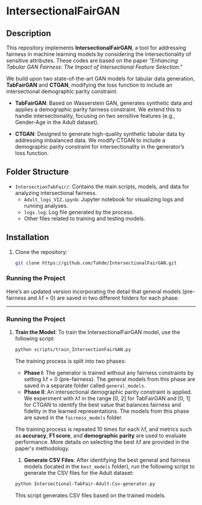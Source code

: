 # IntersectionalFairGAN

## Description

This repository implements **IntersectionalFairGAN**, a tool for addressing fairness in machine learning models by considering the intersectionality of sensitive attributes. These codes are based on the paper _"Enhancing Tabular GAN Fairness: The Impact of Intersectional Feature Selection."_ 

We build upon two state-of-the-art GAN models for tabular data generation, **TabFairGAN** and **CTGAN**, modifying the loss function to include an intersectional demographic parity constraint. 

- **TabFairGAN**: Based on Wasserstein GAN, generates synthetic data and applies a demographic parity fairness constraint. We extend this to handle intersectionality, focusing on two sensitive features (e.g., Gender-Age in the Adult dataset).
  
- **CTGAN**: Designed to generate high-quality synthetic tabular data by addressing imbalanced data. We modify CTGAN to include a demographic parity constraint for intersectionality in the generator’s loss function.

## Folder Structure
- `IntersectionTabFair/`: Contains the main scripts, models, and data for analyzing intersectional fairness.
  - `Adult_logs_VIZ.ipynb`: Jupyter notebook for visualizing logs and running analyses.
  - `logs.log`: Log file generated by the process.
  - Other files related to training and testing models.

## Installation
1. Clone the repository:
   ```bash
   git clone https://github.com/Tahde/IntersectionalFairGAN.git


### Running the Project
Here’s an updated version incorporating the detail that general models (pre-fairness and λf = 0) are saved in two different folders for each phase:

---

### Running the Project



1. **Train the Model**:
   To train the IntersectionalFairGAN model, use the following script:

   ```bash
   python scripts/train_IntersectionFairGAN.py
   ```

   The training process is split into two phases:
   - **Phase I**: The generator is trained without any fairness constraints by setting λf = 0 (pre-fairness). The general models from this phase are saved in a separate folder called `general_models`.
   - **Phase II**: An intersectional demographic parity constraint is applied. We experiment with λf in the range [0, 2] for TabFairGAN and [0, 1] for CTGAN to identify the best value that balances fairness and fidelity in the learned representations. The models from this phase are saved in the `fairness_models` folder.

   The training process is repeated 10 times for each λf, and metrics such as **accuracy**, **F1 score**, and **demographic parity** are used to evaluate performance. More details on selecting the best λf are provided in the paper's methodology.
   1. **Generate CSV Files**:
   After identifying the best general and fairness models (located in the `best_models` folder), run the following script to generate the CSV files for the Adult dataset:

   ```bash
   python Intersectional-TabFair-Adult-Csv-generator.py
   ```

   This script generates CSV files based on the trained models.

